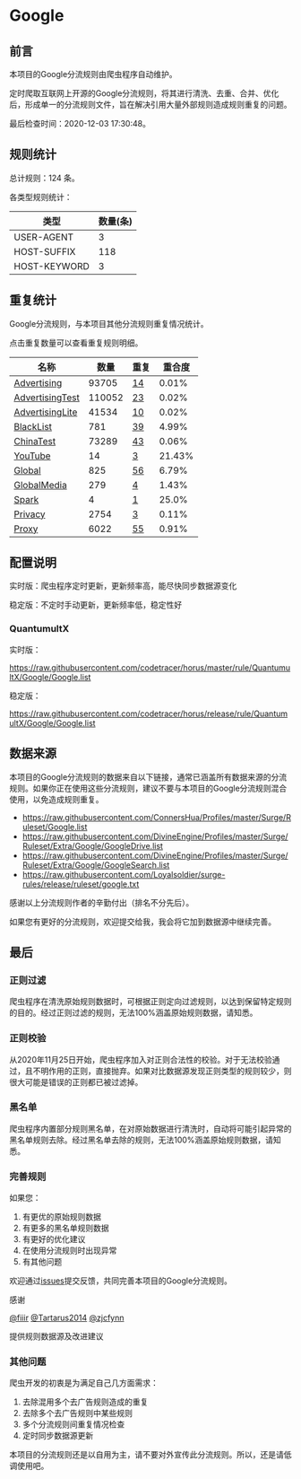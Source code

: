 # Google

## 前言

本项目的Google分流规则由爬虫程序自动维护。

定时爬取互联网上开源的Google分流规则，将其进行清洗、去重、合并、优化后，形成单一的分流规则文件，旨在解决引用大量外部规则造成规则重复的问题。




最后检查时间：2020-12-03 17:30:48。

## 规则统计

总计规则：124 条。

各类型规则统计：

| 类型 | 数量(条) |
| ---- | ---- |
| USER-AGENT | 3 |
| HOST-SUFFIX | 118 |
| HOST-KEYWORD | 3 |
## 重复统计

Google分流规则，与本项目其他分流规则重复情况统计。

点击重复数量可以查看重复规则明细。

| 名称 | 数量 | 重复 | 重合度 |
| ---- | ---- | ---- | ------ |
|  [Advertising](https://github.com/codetracer/horus/tree/master/rule/QuantumultX/Advertising)    | 93705   | [14](https://github.com/codetracer/horus/tree/master/rule/QuantumultX/Google/Repeat.list)   |   0.01% |
|  [AdvertisingTest](https://github.com/codetracer/horus/tree/master/rule/QuantumultX/AdvertisingTest)    | 110052   | [23](https://github.com/codetracer/horus/tree/master/rule/QuantumultX/Google/Repeat.list)   |   0.02% |
|  [AdvertisingLite](https://github.com/codetracer/horus/tree/master/rule/QuantumultX/AdvertisingLite)    | 41534   | [10](https://github.com/codetracer/horus/tree/master/rule/QuantumultX/Google/Repeat.list)   |   0.02% |
|  [BlackList](https://github.com/codetracer/horus/tree/master/rule/QuantumultX/BlackList)    | 781   | [39](https://github.com/codetracer/horus/tree/master/rule/QuantumultX/Google/Repeat.list)   |   4.99% |
|  [ChinaTest](https://github.com/codetracer/horus/tree/master/rule/QuantumultX/ChinaTest)    | 73289   | [43](https://github.com/codetracer/horus/tree/master/rule/QuantumultX/Google/Repeat.list)   |   0.06% |
|  [YouTube](https://github.com/codetracer/horus/tree/master/rule/QuantumultX/YouTube)    | 14   | [3](https://github.com/codetracer/horus/tree/master/rule/QuantumultX/Google/Repeat.list)   |   21.43% |
|  [Global](https://github.com/codetracer/horus/tree/master/rule/QuantumultX/Global)    | 825   | [56](https://github.com/codetracer/horus/tree/master/rule/QuantumultX/Google/Repeat.list)   |   6.79% |
|  [GlobalMedia](https://github.com/codetracer/horus/tree/master/rule/QuantumultX/GlobalMedia)    | 279   | [4](https://github.com/codetracer/horus/tree/master/rule/QuantumultX/Google/Repeat.list)   |   1.43% |
|  [Spark](https://github.com/codetracer/horus/tree/master/rule/QuantumultX/Spark)    | 4   | [1](https://github.com/codetracer/horus/tree/master/rule/QuantumultX/Google/Repeat.list)   |   25.0% |
|  [Privacy](https://github.com/codetracer/horus/tree/master/rule/QuantumultX/Privacy)    | 2754   | [3](https://github.com/codetracer/horus/tree/master/rule/QuantumultX/Google/Repeat.list)   |   0.11% |
|  [Proxy](https://github.com/codetracer/horus/tree/master/rule/QuantumultX/Proxy)    | 6022   | [55](https://github.com/codetracer/horus/tree/master/rule/QuantumultX/Google/Repeat.list)   |   0.91% |
## 配置说明

实时版：爬虫程序定时更新，更新频率高，能尽快同步数据源变化

稳定版：不定时手动更新，更新频率低，稳定性好

### QuantumultX 
实时版：

https://raw.githubusercontent.com/codetracer/horus/master/rule/QuantumultX/Google/Google.list

稳定版：

https://raw.githubusercontent.com/codetracer/horus/release/rule/QuantumultX/Google/Google.list

## 数据来源

本项目的Google分流规则的数据来自以下链接，通常已涵盖所有数据来源的分流规则。如果你正在使用这些分流规则，建议不要与本项目的Google分流规则混合使用，以免造成规则重复。

- https://raw.githubusercontent.com/ConnersHua/Profiles/master/Surge/Ruleset/Google.list
- https://raw.githubusercontent.com/DivineEngine/Profiles/master/Surge/Ruleset/Extra/Google/GoogleDrive.list
- https://raw.githubusercontent.com/DivineEngine/Profiles/master/Surge/Ruleset/Extra/Google/GoogleSearch.list
- https://raw.githubusercontent.com/Loyalsoldier/surge-rules/release/ruleset/google.txt


感谢以上分流规则作者的辛勤付出（排名不分先后）。

如果您有更好的分流规则，欢迎提交给我，我会将它加到数据源中继续完善。

## 最后

### 正则过滤

爬虫程序在清洗原始规则数据时，可根据正则定向过滤规则，以达到保留特定规则的目的。经过正则过滤的规则，无法100%涵盖原始规则数据，请知悉。

### 正则校验

从2020年11月25日开始，爬虫程序加入对正则合法性的校验。对于无法校验通过，且不明作用的正则，直接抛弃。如果对比数据源发现正则类型的规则较少，则很大可能是错误的正则都已被过滤掉。

### 黑名单

爬虫程序内置部分规则黑名单，在对原始数据进行清洗时，自动将可能引起异常的黑名单规则去除。经过黑名单去除的规则，无法100%涵盖原始规则数据，请知悉。

### 完善规则

如果您：

1. 有更优的原始规则数据
2. 有更多的黑名单规则数据
3. 有更好的优化建议
4. 在使用分流规则时出现异常
5. 有其他问题

欢迎通过[issues](https://github.com/codetracer/horus/issues/new)提交反馈，共同完善本项目的Google分流规则。

感谢

[@fiiir](https://github.com/fiiir) [@Tartarus2014](https://github.com/Tartarus2014) [@zjcfynn](https://github.com/zjcfynn) 

提供规则数据源及改进建议

### 其他问题

爬虫开发的初衷是为满足自己几方面需求：

1. 去除混用多个去广告规则造成的重复
2. 去除多个去广告规则中某些规则
3. 多个分流规则间重复情况检查
4. 定时同步数据源更新

本项目的分流规则还是以自用为主，请不要对外宣传此分流规则。所以，还是请低调使用吧。